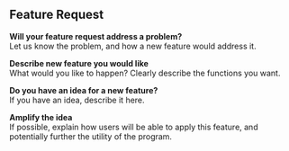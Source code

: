 ## Feature Request

**Will your feature request address a problem?**  
Let us know the problem, and how a new feature would address it.  

**Describe new feature you would like**  
What would you like to happen? Clearly describe the functions you want.  

**Do you have an idea for a new feature?**  
If you have an idea, describe it here.  

**Amplify the idea**  
If possible, explain how users will be able to apply this feature, and potentially further the utility of the program.
